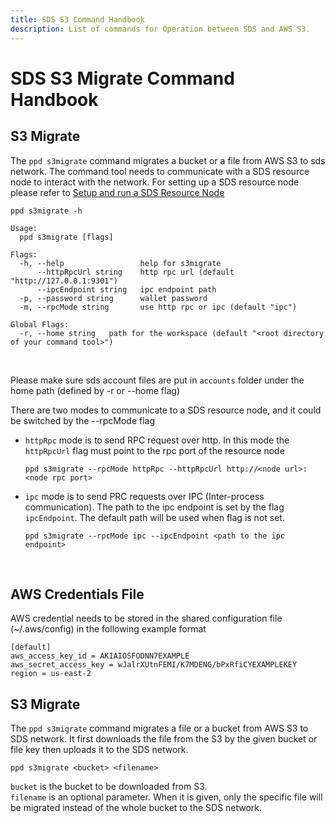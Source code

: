 ```yaml
---
title: SDS S3 Command Handbook
description: List of commands for Operation between SDS and AWS S3.
---
```


# SDS S3 Migrate Command Handbook

## S3 Migrate
The `ppd s3migrate` command migrates a bucket or a file from AWS S3 to sds network. The command tool needs to communicate with a SDS resource node to interact with the network. For setting up a
SDS resource node please refer to  [Setup and run a SDS Resource Node](../setup-and-run-a-sds-resource-node/)

``` { .yaml .no-copy }
ppd s3migrate -h

Usage:
  ppd s3migrate [flags]

Flags:
  -h, --help                 help for s3migrate
      --httpRpcUrl string    http rpc url (default "http://127.0.0.1:9301")
      --ipcEndpoint string   ipc endpoint path
  -p, --password string      wallet password
  -m, --rpcMode string       use http rpc or ipc (default "ipc")

Global Flags:
  -r, --home string   path for the workspace (default "<root directory of your command tool>")
```
<br>

Please make sure sds account files are put in `accounts` folder under the home path (defined by -r or --home flag)

There are two modes to communicate to a SDS resource node, and it could be switched by the --rpcMode flag

- `httpRpc` mode is to send RPC request over http. In this mode the `httpRpcUrl` flag must point to the rpc port of the
  resource node
   ``` shell
   ppd s3migrate --rpcMode httpRpc --httpRpcUrl http://<node url>:<node rpc port>
   ```
- `ipc` mode is to send PRC requests over IPC (Inter-process communication). The path to the ipc endpoint is set
  by the flag `ipcEndpoint`. The default path will be used when flag is not set.
   ```  shell
   ppd s3migrate --rpcMode ipc --ipcEndpoint <path to the ipc endpoint>
   ```
<br>

## AWS Credentials File
AWS credential needs to be stored in the shared configuration file (~/.aws/config) in the following example format

```
[default]
aws_access_key_id = AKIAIOSFODNN7EXAMPLE
aws_secret_access_key = wJalrXUtnFEMI/K7MDENG/bPxRfiCYEXAMPLEKEY
region = us-east-2
```

## S3 Migrate
The `ppd s3migrate` command migrates a file or a bucket from AWS S3 to SDS network. It first downloads the file from the S3 by the
given bucket or file key then uploads it to the SDS network.

```shell
ppd s3migrate <bucket> <filename>
```
`bucket` is the bucket to be downloaded from S3.  
`filename` is an optional parameter. When it is given, only the specific file will be migrated instead of the whole bucket
to the SDS network.
